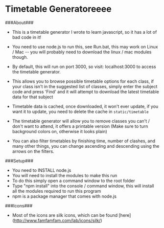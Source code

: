 Timetable Generatoreeee
=========

###About###
 - This is a timetable generator I wrote to learn javascript, so it has a lot of bad code in it!
 - You need to use node.js to run this, see Run.bat, this may work on Linux / Mac -- you will probably need to download the linux / mac modules though.
 - By default, this will run on port 3000, so visit: localhost:3000 to access the timetable generator.

 - This allows you to browse possible timetable options for each class, if your class isn't in the suggested list of classes, simply enter the subject code and press 'Find' and it will attempt to download the latest timetable data for that subject
 - Timetable data is cached, once downloaded, it won't ever update, if you want it to update, you need to delete the cache in `static/timetable`
 - The timetable generator will allow you to remove classes you can't / don't want to attend, it offers a printable version (Make sure to turn background colors on, otherwise it looks plain)
 - You can also filter timetables by finishing time, number of clashes, and many other things, you can change ascending and descending using the arrows on the filters.

###Setup###
 - You need to INSTALL node.js
 - You will need to install the modules to make this run
 - To do this simply open a command window to the root folder
 - Type "npm install" into the console / command window, this will install all the modules required to run this program
 - npm is a package manager that comes with node.js

###Icons###
 - Most of the icons are silk icons, which can be found [here] (http://www.famfamfam.com/lab/icons/silk/)
